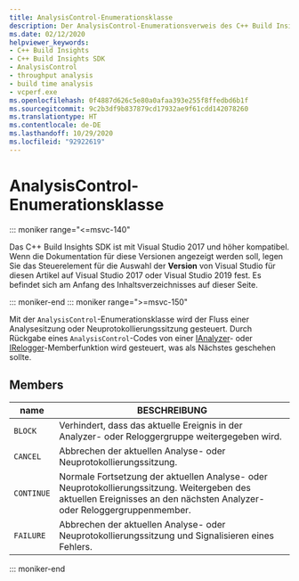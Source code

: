 ```yaml
---
title: AnalysisControl-Enumerationsklasse
description: Der AnalysisControl-Enumerationsverweis des C++ Build Insights SDK.
ms.date: 02/12/2020
helpviewer_keywords:
- C++ Build Insights
- C++ Build Insights SDK
- AnalysisControl
- throughput analysis
- build time analysis
- vcperf.exe
ms.openlocfilehash: 0f4887d626c5e80a0afaa393e255f8ffedbd6b1f
ms.sourcegitcommit: 9c2b3df9b837879cd17932ae9f61cdd142078260
ms.translationtype: HT
ms.contentlocale: de-DE
ms.lasthandoff: 10/29/2020
ms.locfileid: "92922619"
---
```

# <a name="analysiscontrol-enum-class"></a>AnalysisControl-Enumerationsklasse

::: moniker range="<=msvc-140"

Das C++ Build Insights SDK ist mit Visual Studio 2017 und höher kompatibel. Wenn die Dokumentation für diese Versionen angezeigt werden soll, legen Sie das Steuerelement für die Auswahl der **Version** von Visual Studio für diesen Artikel auf Visual Studio 2017 oder Visual Studio 2019 fest. Es befindet sich am Anfang des Inhaltsverzeichnisses auf dieser Seite.

::: moniker-end
::: moniker range=">=msvc-150"

Mit der `AnalysisControl`-Enumerationsklasse wird der Fluss einer Analysesitzung oder Neuprotokollierungssitzung gesteuert. Durch Rückgabe eines `AnalysisControl`-Codes von einer [IAnalyzer](ianalyzer-class.md)- oder [IRelogger](irelogger-class.md)-Memberfunktion wird gesteuert, was als Nächstes geschehen sollte.

## <a name="members"></a>Members

| name | BESCHREIBUNG |
|--|--|
| `BLOCK` | Verhindert, dass das aktuelle Ereignis in der Analyzer- oder Reloggergruppe weitergegeben wird. |
| `CANCEL` | Abbrechen der aktuellen Analyse- oder Neuprotokollierungssitzung. |
| `CONTINUE` | Normale Fortsetzung der aktuellen Analyse- oder Neuprotokollierungssitzung. Weitergeben des aktuellen Ereignisses an den nächsten Analyzer- oder Reloggergruppenmember. |
| `FAILURE` | Abbrechen der aktuellen Analyse- oder Neuprotokollierungssitzung und Signalisieren eines Fehlers. |

::: moniker-end
